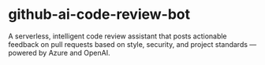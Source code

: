 # github-ai-code-review-bot
A serverless, intelligent code review assistant that posts actionable feedback on pull requests based on style, security, and project standards — powered by Azure and OpenAI.
